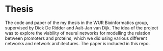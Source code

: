 # Thesis
The code and paper of the my thesis in the WUR Bioinformatics group, supervised by Dick De Ridder and Aalt-Jan van Dijk. The idea of the project was to explore the viability of neural networks for modelling the relation between promoters and proteins, which we did using various different networks and network architectures. The paper is included in this repo.
